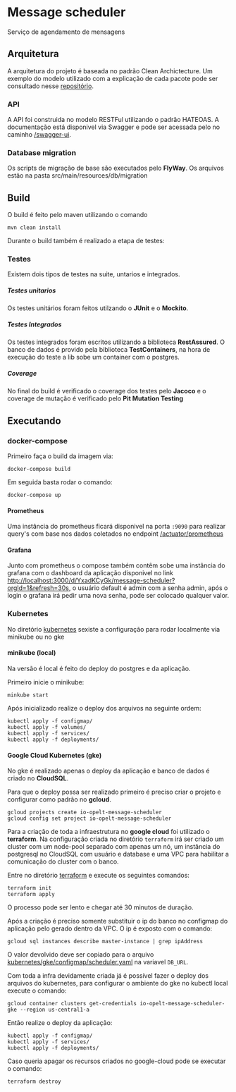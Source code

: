 # Message scheduler

Serviço de agendamento de mensagens

## Arquitetura

A arquitetura do projeto é baseada no padrão Clean Archictecture. Um exemplo do modelo utilizado com a explicação de cada pacote pode ser consultado nesse [repositório](https://github.com/erickopelt/clean-architecture-spring).

### API 

A API foi construida no modelo RESTFul utilizando o padrão HATEOAS. A documentação está disponivel via Swagger e pode ser acessada pelo no caminho [/swagger-ui](http://localhost:8080/swagger-ui).

### Database migration

Os scripts de migração de base são executados pelo **FlyWay**. Os arquivos estão na pasta src/main/resources/db/migration

## Build

O build é feito pelo maven utilizando o comando 

```
mvn clean install
```

Durante o build também é realizado a etapa de testes:

### Testes

Existem dois tipos de testes na suite, untarios e integrados.

##### Testes unitarios

Os testes unitários foram feitos utilzando o **JUnit** e o **Mockito**.

##### Testes Integrados

Os testes integrados foram escritos utilizando a biblioteca **RestAssured**. O banco de dados é provido pela biblioteca **TestContainers**, na hora de execução do teste a lib sobe um container com o postgres.

##### Coverage

No final do build é verificado o coverage dos testes pelo **Jacoco** e o coverage de mutação é verificado pelo **Pit Mutation Testing**

## Executando

### docker-compose

Primeiro faça o build da imagem via:

```
docker-compose build
```

Em seguida basta rodar o comando:

```
docker-compose up
```

#### Prometheus

Uma instância do prometheus ficará disponivel na porta ```:9090``` para realizar query's com base nos dados coletados no endpoint [/actuator/prometheus](http://localhost:8080/actuator/prometheus)

#### Grafana

Junto com prometheus o compose também contêm sobe uma instância do grafana com o dashboard da aplicação disponivel no link [http://localhost:3000/d/YxadKCyGk/message-scheduler?orgId=1&refresh=30s](http://localhost:3000/d/YxadKCyGk/message-scheduler?orgId=1&refresh=30s), o usuário default é admin com a senha admin, após o login o grafana irá pedir uma nova senha, pode ser colocado qualquer valor.

### Kubernetes

No diretório [kubernetes](kubernetes) sexiste a configuração para rodar localmente via minikube ou no gke

#### minikube (local)

Na versão é local é feito do deploy do postgres e da aplicação.

Primeiro inicie o minikube:

```
minkube start
```

Após inicializado realize o deploy dos arquivos na seguinte ordem:

```
kubectl apply -f configmap/
kubectl apply -f volumes/
kubectl apply -f services/
kubectl apply -f deployments/
```

#### Google Cloud Kubernetes (gke)

No gke é realizado apenas o deploy da aplicação e banco de dados é criado no **CloudSQL**.

Para que o deploy possa ser realizado primeiro é preciso criar o projeto e configurar como padrão no **gcloud**.

```
gcloud projects create io-opelt-message-scheduler
gcloud config set project io-opelt-message-scheduler
```

Para a criação de toda a infraestrutura no **google cloud** foi utilizado o **terraform**. Na configuração criada no diretório ```terraform``` irá ser criado um cluster com um node-pool separado com apenas um nó, um instância do postgresql no CloudSQL com usuário e database e uma VPC para habilitar a comunicação do cluster com o banco.


 Entre no diretório [terraform](terraform) e execute os seguintes comandos:

```
terraform init
terraform apply
```

O processo pode ser lento e chegar até 30 minutos de duração.

Após a criação é preciso somente substituir o ip do banco no configmap do aplicação pelo gerado dentro da VPC. O ip é exposto com o comando: 

```
gcloud sql instances describe master-instance | grep ipAddress
```

O valor devolvido deve ser copiado para o arquivo [kubernetes/gke/configmap/scheduler.yaml](kubernetes/gke/configmap/scheduler.yaml) na variavel ```DB_URL```.

Com toda a infra devidamente criada já é possível fazer o deploy dos arquivos do kubernetes, para configurar o ambiente do gke no kubectl local execute o comando:

```
gcloud container clusters get-credentials io-opelt-message-scheduler-gke --region us-central1-a
```

Então realize o deploy da aplicação:

```
kubectl apply -f configmap/
kubectl apply -f services/
kubectl apply -f deployments/
```

Caso queria apagar os recursos criados no google-cloud pode se executar o comando:

```
terraform destroy
```